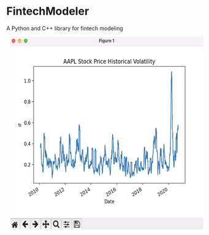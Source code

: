 # FintechModeler
A Python and C++ library for fintech modeling

<p float="left">
  <img src="screenshots/screenshot01.png" height ="502" width="590" hspace="10" />
</p>
